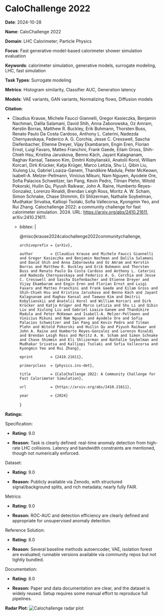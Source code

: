 # CaloChallenge 2022


**Date**: 2024-10-28


**Name**: CaloChallenge 2022


**Domain**: LHC Calorimeter; Particle Physics


**Focus**: Fast generative-model-based calorimeter shower simulation evaluation


**Keywords**: calorimeter simulation, generative models, surrogate modeling, LHC, fast simulation


**Task Types**: Surrogate modeling


**Metrics**: Histogram similarity, Classifier AUC, Generation latency


**Models**: VAE variants, GAN variants, Normalizing flows, Diffusion models


**Citation**:


- Claudius Krause, Michele Faucci Giannelli, Gregor Kasieczka, Benjamin Nachman, Dalila Salamani, David Shih, Anna Zaborowska, Oz Amram, Kerstin Borras, Matthew R. Buckley, Erik Buhmann, Thorsten Buss, Renato Paulo Da Costa Cardoso, Anthony L. Caterini, Nadezda Chernyavskaya, Federico A. G. Corchia, Jesse C. Cresswell, Sascha Diefenbacher, Etienne Dreyer, Vijay Ekambaram, Engin Eren, Florian Ernst, Luigi Favaro, Matteo Franchini, Frank Gaede, Eilam Gross, Shih-Chieh Hsu, Kristina Jaruskova, Benno Käch, Jayant Kalagnanam, Raghav Kansal, Taewoo Kim, Dmitrii Kobylianskii, Anatolii Korol, William Korcari, Dirk Krücker, Katja Krüger, Marco Letizia, Shu Li, Qibin Liu, Xiulong Liu, Gabriel Loaiza-Ganem, Thandikire Madula, Peter McKeown, Isabell-A. Melzer-Pellmann, Vinicius Mikuni, Nam Nguyen, Ayodele Ore, Sofia Palacios Schweitzer, Ian Pang, Kevin Pedro, Tilman Plehn, Witold Pokorski, Huilin Qu, Piyush Raikwar, John A. Raine, Humberto Reyes-Gonzalez, Lorenzo Rinaldi, Brendan Leigh Ross, Moritz A. W. Scham, Simon Schnake, Chase Shimmin, Eli Shlizerman, Nathalie Soybelman, Mudhakar Srivatsa, Kalliopi Tsolaki, Sofia Vallecorsa, Kyongmin Yeo, and Rui Zhang. Calochallenge 2022: a community challenge for fast calorimeter simulation. 2024. URL: https://arxiv.org/abs/2410.21611, arXiv:2410.21611.

  - bibtex: |

      @misc{krause2024calochallenge2022communitychallenge,

        archiveprefix = {arXiv},

        author        = {Claudius Krause and Michele Faucci Giannelli and Gregor Kasieczka and Benjamin Nachman and Dalila Salamani and David Shih and Anna Zaborowska and Oz Amram and Kerstin Borras and Matthew R. Buckley and Erik Buhmann and Thorsten Buss and Renato Paulo Da Costa Cardoso and Anthony L. Caterini and Nadezda Chernyavskaya and Federico A. G. Corchia and Jesse C. Cresswell and Sascha Diefenbacher and Etienne Dreyer and Vijay Ekambaram and Engin Eren and Florian Ernst and Luigi Favaro and Matteo Franchini and Frank Gaede and Eilam Gross and Shih-Chieh Hsu and Kristina Jaruskova and Benno Käch and Jayant Kalagnanam and Raghav Kansal and Taewoo Kim and Dmitrii Kobylianskii and Anatolii Korol and William Korcari and Dirk Krücker and Katja Krüger and Marco Letizia and Shu Li and Qibin Liu and Xiulong Liu and Gabriel Loaiza-Ganem and Thandikire Madula and Peter McKeown and Isabell-A. Melzer-Pellmann and Vinicius Mikuni and Nam Nguyen and Ayodele Ore and Sofia Palacios Schweitzer and Ian Pang and Kevin Pedro and Tilman Plehn and Witold Pokorski and Huilin Qu and Piyush Raikwar and John A. Raine and Humberto Reyes-Gonzalez and Lorenzo Rinaldi and Brendan Leigh Ross and Moritz A. W. Scham and Simon Schnake and Chase Shimmin and Eli Shlizerman and Nathalie Soybelman and Mudhakar Srivatsa and Kalliopi Tsolaki and Sofia Vallecorsa and Kyongmin Yeo and Rui Zhang},

        eprint        = {2410.21611},

        primaryclass  = {physics.ins-det},

        title         = {CaloChallenge 2022: A Community Challenge for Fast Calorimeter Simulation},

        url           = {https://arxiv.org/abs/2410.21611},

        year          = {2024}

      }



**Ratings:**


Specification:


  - **Rating:** 9.0


  - **Reason:** Task is clearly defined: real-time anomaly detection from high-rate LHC collisions. Latency and bandwidth constraints are mentioned, though not numerically enforced.


Dataset:


  - **Rating:** 9.0


  - **Reason:** Publicly available via Zenodo, with structured signal/background splits, and rich metadata; nearly fully FAIR.


Metrics:


  - **Rating:** 9.0


  - **Reason:** ROC-AUC and detection efficiency are clearly defined and appropriate for unsupervised anomaly detection.


Reference Solution:


  - **Rating:** 8.0


  - **Reason:** Several baseline methods  autoencoder, VAE, isolation forest  are evaluated; runnable versions available via community repos but not tightly bundled.


Documentation:


  - **Rating:** 8.0


  - **Reason:** Paper and data documentation are clear, and the dataset is widely reused. Setup requires some manual effort to reproduce full pipelines.


**Radar Plot:**
 ![Calochallenge  radar plot](../../tex/images/calochallenge__radar.png)